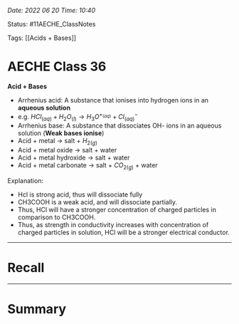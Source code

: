*Date: 2022 06 20 Time: 10:40*


Status: #11AECHE_ClassNotes 

Tags: [[Acids + Bases]]


# AECHE Class 36

**Acid + Bases**
- Arrhenius acid: A substance that ionises into hydrogen ions in an **aqueous solution**
- e.g. $HCl_{(aq)}+H_2O_{(l)} \rightarrow H_3O^{+_{(aq)}}+ Cl^-_{(aq)}$
- Arrhenius base: A substance that dissociates OH- ions in an aqueous solution (**Weak bases ionise**)
- Acid + metal -> salt + $H_{2(g)}$
- Acid + metal oxide -> salt + water
- Acid + metal hydroxide -> salt + water
- Acid + metal carbonate -> salt + $CO_{2(g)}$ + water

Explanation:
- Hcl is strong acid, thus will dissociate fully
- CH3COOH is a weak acid, and will dissociate partially.
- Thus, HCl will have a stronger concentration of charged particles in comparison to CH3COOH.
- Thus, as strength in conductivity increases with concentration of charged particles in solution, HCl will be a stronger electrical conductor.

---
# Recall







---
# Summary



